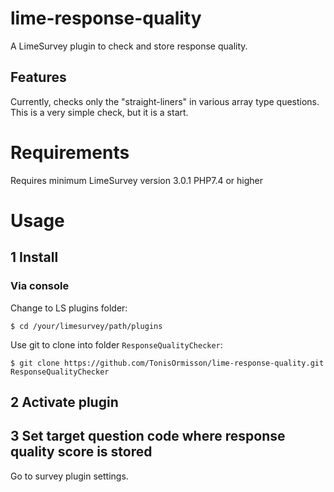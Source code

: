 # lime-response-quality

A LimeSurvey plugin to check and store response quality.

## Features
Currently, checks only the "straight-liners" in various array type
questions. This is a very simple check, but it is a start.


# Requirements
Requires minimum LimeSurvey version 3.0.1
PHP7.4 or higher

# Usage
## 1 Install 

### Via console

Change to LS plugins folder:
```
$ cd /your/limesurvey/path/plugins
```
Use git to clone into folder `ResponseQualityChecker`:
```
$ git clone https://github.com/TonisOrmisson/lime-response-quality.git ResponseQualityChecker
```


## 2 Activate plugin

## 3 Set target question code where response quality score is stored
Go to survey plugin settings.

